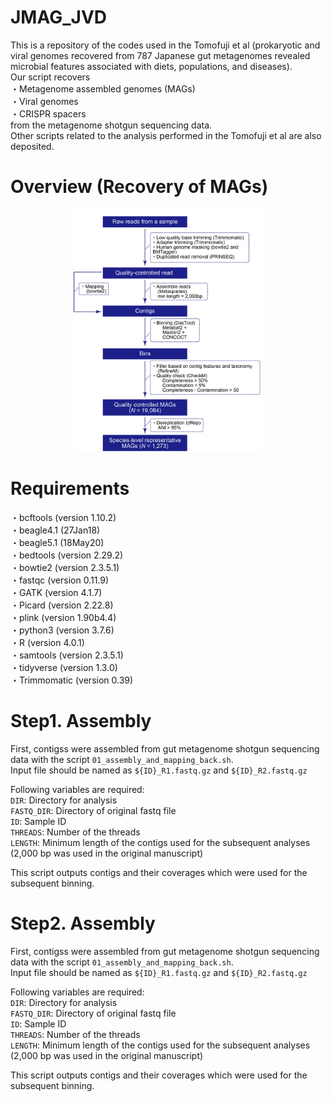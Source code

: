 # JMAG_JVD
This is a repository of the codes used in the Tomofuji et al (prokaryotic and viral genomes recovered from 787 Japanese gut metagenomes revealed microbial features associated with diets, populations, and diseases).  
Our script recovers  
・Metagenome assembled genomes (MAGs)  
・Viral genomes  
・CRISPR spacers  
from the metagenome shotgun sequencing data.  
Other scripts related to the analysis performed in the Tomofuji et al are also deposited.  

# Overview (Recovery of MAGs)
<div align="center">
<img src="Figures/MAG_Pipeline.jpg" width=60%>
</div>

# Requirements
・bcftools (version 1.10.2)   
・beagle4.1 (27Jan18)   
・beagle5.1 (18May20)   
・bedtools (version 2.29.2)  
・bowtie2 (version 2.3.5.1)  
・fastqc (version 0.11.9)  
・GATK (version 4.1.7)   
・Picard (version 2.22.8)  
・plink (version 1.90b4.4)  
・python3 (version 3.7.6)  
・R (version 4.0.1)  
・samtools (version 2.3.5.1)   
・tidyverse (version 1.3.0)  
・Trimmomatic (version 0.39)  

# Step1. Assembly
First, contigss were assembled from gut metagenome shotgun sequencing data with the script `01_assembly_and_mapping_back.sh`.  
Input file should be named as `${ID}_R1.fastq.gz` and `${ID}_R2.fastq.gz`  

Following variables are required:  
`DIR`: Directory for analysis  
`FASTQ_DIR`: Directory of original fastq file  
`ID`: Sample ID   
`THREADS`: Number of the threads  
`LENGTH`: Minimum length of the contigs used for the subsequent analyses (2,000 bp was used in the original manuscript)  

This script outputs contigs and their coverages which were used for the subsequent binning.

# Step2. Assembly
First, contigss were assembled from gut metagenome shotgun sequencing data with the script `01_assembly_and_mapping_back.sh`.  
Input file should be named as `${ID}_R1.fastq.gz` and `${ID}_R2.fastq.gz`  

Following variables are required:  
`DIR`: Directory for analysis  
`FASTQ_DIR`: Directory of original fastq file  
`ID`: Sample ID   
`THREADS`: Number of the threads  
`LENGTH`: Minimum length of the contigs used for the subsequent analyses (2,000 bp was used in the original manuscript)  

This script outputs contigs and their coverages which were used for the subsequent binning.

